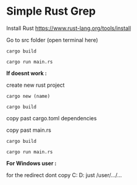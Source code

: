 # Simple Rust Grep

Install Rust  https://www.rust-lang.org/tools/install

Go to src folder (open terminal here)

```cargo build```

```cargo run main.rs```

**If doesnt work :**

create new rust project

```cargo new (name)```

```cargo build```

copy past cargo.toml dependencies

copy past main.rs

```cargo build```

```cargo run main.rs```

**For Windows user :**

for the redirect dont copy C: D: just /user/.../... 
